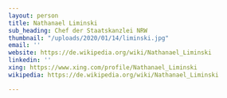 ```yaml
---
layout: person
title: Nathanael Liminski
sub_heading: Chef der Staatskanzlei NRW
thumbnail: "/uploads/2020/01/14/liminski.jpg"
email: ''
website: https://de.wikipedia.org/wiki/Nathanael_Liminski
linkedin: ''
xing: https://www.xing.com/profile/Nathanael_Liminski
wikipedia: https://de.wikipedia.org/wiki/Nathanael_Liminski

---
```

